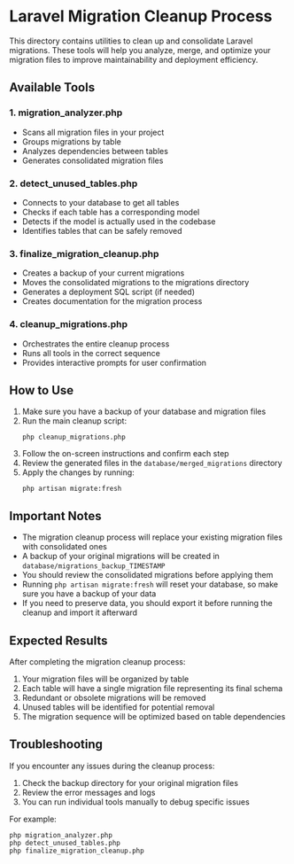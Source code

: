 # Laravel Migration Cleanup Process

This directory contains utilities to clean up and consolidate Laravel migrations. These tools will help you analyze, merge, and optimize your migration files to improve maintainability and deployment efficiency.

## Available Tools

### 1. migration_analyzer.php
- Scans all migration files in your project
- Groups migrations by table
- Analyzes dependencies between tables
- Generates consolidated migration files

### 2. detect_unused_tables.php
- Connects to your database to get all tables
- Checks if each table has a corresponding model
- Detects if the model is actually used in the codebase
- Identifies tables that can be safely removed

### 3. finalize_migration_cleanup.php
- Creates a backup of your current migrations
- Moves the consolidated migrations to the migrations directory
- Generates a deployment SQL script (if needed)
- Creates documentation for the migration process

### 4. cleanup_migrations.php
- Orchestrates the entire cleanup process
- Runs all tools in the correct sequence
- Provides interactive prompts for user confirmation

## How to Use

1. Make sure you have a backup of your database and migration files
2. Run the main cleanup script:
   ```
   php cleanup_migrations.php
   ```
3. Follow the on-screen instructions and confirm each step
4. Review the generated files in the `database/merged_migrations` directory
5. Apply the changes by running:
   ```
   php artisan migrate:fresh
   ```

## Important Notes

- The migration cleanup process will replace your existing migration files with consolidated ones
- A backup of your original migrations will be created in `database/migrations_backup_TIMESTAMP`
- You should review the consolidated migrations before applying them
- Running `php artisan migrate:fresh` will reset your database, so make sure you have a backup of your data
- If you need to preserve data, you should export it before running the cleanup and import it afterward

## Expected Results

After completing the migration cleanup process:

1. Your migration files will be organized by table
2. Each table will have a single migration file representing its final schema
3. Redundant or obsolete migrations will be removed
4. Unused tables will be identified for potential removal
5. The migration sequence will be optimized based on table dependencies

## Troubleshooting

If you encounter any issues during the cleanup process:

1. Check the backup directory for your original migration files
2. Review the error messages and logs
3. You can run individual tools manually to debug specific issues

For example:
```
php migration_analyzer.php
php detect_unused_tables.php
php finalize_migration_cleanup.php
``` 